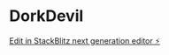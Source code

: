 # DorkDevil

[Edit in StackBlitz next generation editor ⚡️](https://stackblitz.com/~/github.com/toolmastrer/DorkDevil)